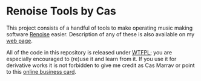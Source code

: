 Renoise Tools by Cas
====================

This project consists of a handful of tools to make operating music making software [Renoise](http://www.renoise.com) easier. Description of any of these is also available on my [web page](http://beatcreators.wordpress.com/tools-for-renoise/).

All of the code in this repository is released under [WTFPL](http://www.wtfpl.net/about/); you are especially encouraged to (re)use it and learn from it. If you use it for derivative works it is not forbidden to give me credit as Cas Marrav or point to this [online business card](http://about.me/casmarrav). 
